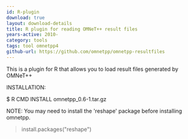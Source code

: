 ```yaml
---
id: R-plugin
download: true
layout: download-details
title: R plugin for reading OMNeT++ result files
years-active: 2010-
category: tools
tags: tool omnetpp4
github-url: https://github.com/omnetpp/omnetpp-resultfiles
---
```


This is a plugin for R that allows you to load result files generated by OMNeT++

INSTALLATION:

  $ R CMD INSTALL omnetpp_0.6-1.tar.gz

NOTE: You may need to install the 'reshape' package before installing omnetpp.

  > install.packages("reshape")

